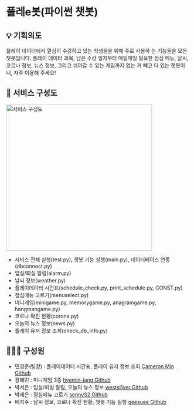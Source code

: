 # 플레e봇(파이썬 챗봇)

## 💡 기획의도
플레이 데이터에서 열심히 수강하고 있는 학생들을 위해 주로 사용하 는 기능들을 모은 챗봇입니다. 
플레이 데이터 과목, 남은 수강 일자부터 매일매일 필요한 점심 메뉴, 날씨, 코로나 정보, 뉴스 정보, 그리고 쉬어갈 수 있는 게임까지 없는 거 빼고 다 있는 챗봇이니, 자주 이용해 주세요!

## 📄 서비스 구성도
<img width="398" alt="서비스 구성도" src="https://user-images.githubusercontent.com/68639271/126582999-2f8d17c8-c728-48fa-8218-a0fdf19e99c6.png">

- 서비스 전체 실행(test.py), 챗봇 기능 실행(main.py), 데이터베이스 연동(dbconnect.py)
- 입실/퇴실 알림(alarm.py)
- 날씨 정보(weather.py)
- 플레이데이터 시간표(schedule_check.py, print_schedule.py, CONST.py)
- 점심메뉴 고르기(menuselect.py)
- 미니게임(minigame.py, memorygame.py, anagramgame.py, hangmangame.py)
- 코로나 확진 현황(corona.py)
- 오늘의 뉴스 정보(news.py)
- 플레이 유저 정보 조회(check_db_info.py)

## 👨‍👨‍👧 구성원
- 민경준(팀장) : 플레이데이터 시간표, 플레이 유저 정보 조회 [Cameron Min Github](https://github.com/keyongjun)
- 장혜민 : 미니게임 3종 [hyemin-jang Github](https://github.com/hyemin-jang)
- 박서은 : 입실/퇴실 알림, 오늘의 뉴스 정보 [westsi1ver Github](https://github.com/westsi1ver)
- 박세은 : 점심메뉴 고르기 [sennyS2 Github](https://github.com/seeun214)
- 배지수 : 날씨 정보, 코로나 확진 현황, 챗봇 기능 실행 [geesuee Github](https://github.com/geesuee)
